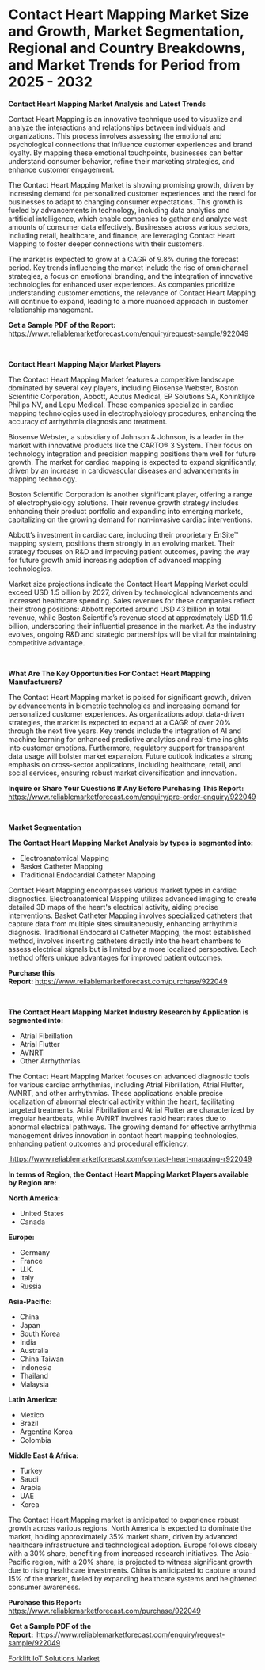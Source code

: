 <p><h1>Contact Heart Mapping Market Size and Growth, Market Segmentation, Regional and Country Breakdowns, and Market Trends for Period from 2025 -  2032</h1></p><p><strong>Contact Heart Mapping Market Analysis and Latest Trends</strong></p>
<p><p>Contact Heart Mapping is an innovative technique used to visualize and analyze the interactions and relationships between individuals and organizations. This process involves assessing the emotional and psychological connections that influence customer experiences and brand loyalty. By mapping these emotional touchpoints, businesses can better understand consumer behavior, refine their marketing strategies, and enhance customer engagement.</p><p>The Contact Heart Mapping Market is showing promising growth, driven by increasing demand for personalized customer experiences and the need for businesses to adapt to changing consumer expectations. This growth is fueled by advancements in technology, including data analytics and artificial intelligence, which enable companies to gather and analyze vast amounts of consumer data effectively. Businesses across various sectors, including retail, healthcare, and finance, are leveraging Contact Heart Mapping to foster deeper connections with their customers.</p><p>The market is expected to grow at a CAGR of 9.8% during the forecast period. Key trends influencing the market include the rise of omnichannel strategies, a focus on emotional branding, and the integration of innovative technologies for enhanced user experiences. As companies prioritize understanding customer emotions, the relevance of Contact Heart Mapping will continue to expand, leading to a more nuanced approach in customer relationship management.</p></p>
<p><strong>Get a Sample PDF of the Report:&nbsp;</strong> <a href="https://www.reliablemarketforecast.com/enquiry/request-sample/922049?utm_campaign=2288&utm_medium=2&utm_source=Github&utm_content=ia&utm_term=07032025&utm_id=contact-heart-mapping">https://www.reliablemarketforecast.com/enquiry/request-sample/922049</a></p>
<p>&nbsp;</p>
<p><strong>Contact Heart Mapping Major Market Players</strong></p>
<p><p>The Contact Heart Mapping Market features a competitive landscape dominated by several key players, including Biosense Webster, Boston Scientific Corporation, Abbott, Acutus Medical, EP Solutions SA, Koninklijke Philips NV, and Lepu Medical. These companies specialize in cardiac mapping technologies used in electrophysiology procedures, enhancing the accuracy of arrhythmia diagnosis and treatment.</p><p>Biosense Webster, a subsidiary of Johnson & Johnson, is a leader in the market with innovative products like the CARTO® 3 System. Their focus on technology integration and precision mapping positions them well for future growth. The market for cardiac mapping is expected to expand significantly, driven by an increase in cardiovascular diseases and advancements in mapping technology.</p><p>Boston Scientific Corporation is another significant player, offering a range of electrophysiology solutions. Their revenue growth strategy includes enhancing their product portfolio and expanding into emerging markets, capitalizing on the growing demand for non-invasive cardiac interventions. </p><p>Abbott’s investment in cardiac care, including their proprietary EnSite™ mapping system, positions them strongly in an evolving market. Their strategy focuses on R&D and improving patient outcomes, paving the way for future growth amid increasing adoption of advanced mapping technologies.</p><p>Market size projections indicate the Contact Heart Mapping Market could exceed USD 1.5 billion by 2027, driven by technological advancements and increased healthcare spending. Sales revenues for these companies reflect their strong positions: Abbott reported around USD 43 billion in total revenue, while Boston Scientific’s revenue stood at approximately USD 11.9 billion, underscoring their influential presence in the market. As the industry evolves, ongoing R&D and strategic partnerships will be vital for maintaining competitive advantage.</p></p>
<p>&nbsp;</p>
<p><strong>What Are The Key Opportunities For Contact Heart Mapping Manufacturers?</strong></p>
<p><p>The Contact Heart Mapping market is poised for significant growth, driven by advancements in biometric technologies and increasing demand for personalized customer experiences. As organizations adopt data-driven strategies, the market is expected to expand at a CAGR of over 20% through the next five years. Key trends include the integration of AI and machine learning for enhanced predictive analytics and real-time insights into customer emotions. Furthermore, regulatory support for transparent data usage will bolster market expansion. Future outlook indicates a strong emphasis on cross-sector applications, including healthcare, retail, and social services, ensuring robust market diversification and innovation.</p></p>
<p><strong>Inquire or Share Your Questions If Any Before Purchasing This Report:</strong> <a href="https://www.reliablemarketforecast.com/enquiry/pre-order-enquiry/922049?utm_campaign=2288&utm_medium=2&utm_source=Github&utm_content=ia&utm_term=07032025&utm_id=contact-heart-mapping">https://www.reliablemarketforecast.com/enquiry/pre-order-enquiry/922049</a></p>
<p>&nbsp;</p>
<p><strong>Market Segmentation</strong></p>
<p><strong>The Contact Heart Mapping Market Analysis by types is segmented into:</strong></p>
<p><ul><li>Electroanatomical Mapping</li><li>Basket Catheter Mapping</li><li>Traditional Endocardial Catheter Mapping</li></ul></p>
<p><p>Contact Heart Mapping encompasses various market types in cardiac diagnostics. Electroanatomical Mapping utilizes advanced imaging to create detailed 3D maps of the heart's electrical activity, aiding precise interventions. Basket Catheter Mapping involves specialized catheters that capture data from multiple sites simultaneously, enhancing arrhythmia diagnosis. Traditional Endocardial Catheter Mapping, the most established method, involves inserting catheters directly into the heart chambers to assess electrical signals but is limited by a more localized perspective. Each method offers unique advantages for improved patient outcomes.</p></p>
<p><strong>Purchase this Report:&nbsp;</strong><a href="https://www.reliablemarketforecast.com/purchase/922049?utm_campaign=2288&utm_medium=2&utm_source=Github&utm_content=ia&utm_term=07032025&utm_id=contact-heart-mapping">https://www.reliablemarketforecast.com/purchase/922049</a></p>
<p>&nbsp;</p>
<p><strong>The Contact Heart Mapping Market Industry Research by Application is segmented into:</strong></p>
<p><ul><li>Atrial Fibrillation</li><li>Atrial Flutter</li><li>AVNRT</li><li>Other Arrhythmias</li></ul></p>
<p><p>The Contact Heart Mapping Market focuses on advanced diagnostic tools for various cardiac arrhythmias, including Atrial Fibrillation, Atrial Flutter, AVNRT, and other arrhythmias. These applications enable precise localization of abnormal electrical activity within the heart, facilitating targeted treatments. Atrial Fibrillation and Atrial Flutter are characterized by irregular heartbeats, while AVNRT involves rapid heart rates due to abnormal electrical pathways. The growing demand for effective arrhythmia management drives innovation in contact heart mapping technologies, enhancing patient outcomes and procedural efficiency.</p></p>
<p><a href="https://www.reliablemarketforecast.com/contact-heart-mapping-r922049?utm_campaign=2288&utm_medium=2&utm_source=Github&utm_content=ia&utm_term=07032025&utm_id=contact-heart-mapping">&nbsp;https://www.reliablemarketforecast.com/contact-heart-mapping-r922049</a></p>
<p><strong>In terms of Region, the Contact Heart Mapping Market Players available by Region are:</strong></p>
<p>
    <p> <strong> North America: </strong>
        <ul>
            <li>United States</li>
            <li>Canada</li>
        </ul>
        </p> 
    <p> <strong> Europe: </strong>
        <ul>
            <li>Germany</li>
            <li>France</li>
            <li>U.K.</li>
            <li>Italy</li>
            <li>Russia</li>
        </ul>
        </p> 
    <p> <strong> Asia-Pacific: </strong>
        <ul>
            <li>China</li>
            <li>Japan</li>
            <li>South Korea</li>
            <li>India</li>
            <li>Australia</li>
            <li>China Taiwan</li>
            <li>Indonesia</li>
            <li>Thailand</li>
            <li>Malaysia</li>
        </ul>
        </p> 
    <p> <strong> Latin America: </strong>
        <ul>
            <li>Mexico</li>
            <li>Brazil</li>
            <li>Argentina Korea</li>
            <li>Colombia</li>
        </ul>
        </p> 
    <p> <strong> Middle East & Africa: </strong>
        <ul>
            <li>Turkey</li>
            <li>Saudi</li>
            <li>Arabia</li>
            <li>UAE</li>
            <li>Korea</li>
        </ul>
    </p>
    </p>
<p><p>The Contact Heart Mapping market is anticipated to experience robust growth across various regions. North America is expected to dominate the market, holding approximately 35% market share, driven by advanced healthcare infrastructure and technological adoption. Europe follows closely with a 30% share, benefiting from increased research initiatives. The Asia-Pacific region, with a 20% share, is projected to witness significant growth due to rising healthcare investments. China is anticipated to capture around 15% of the market, fueled by expanding healthcare systems and heightened consumer awareness.</p></p>
<p><strong>Purchase this Report: </strong><a href="https://www.reliablemarketforecast.com/purchase/922049?utm_campaign=2288&utm_medium=2&utm_source=Github&utm_content=ia&utm_term=07032025&utm_id=contact-heart-mapping">https://www.reliablemarketforecast.com/purchase/922049</a></p>
<p>&nbsp;<strong>Get a Sample PDF of the Report:&nbsp;&nbsp;</strong><a href="https://www.reliablemarketforecast.com/enquiry/request-sample/922049?utm_campaign=2288&utm_medium=2&utm_source=Github&utm_content=ia&utm_term=07032025&utm_id=contact-heart-mapping">https://www.reliablemarketforecast.com/enquiry/request-sample/922049</a></p>
<p><strong></strong></p>
<p><p><a href="https://github.com/rosamariarocque98/Market-Research-Report-List-1/blob/main/forklift-iot-solutions-market.md?utm_campaign=2288&utm_medium=2&utm_source=Github&utm_content=ia&utm_term=07032025&utm_id=contact-heart-mapping">Forklift IoT Solutions Market</a></p></p>